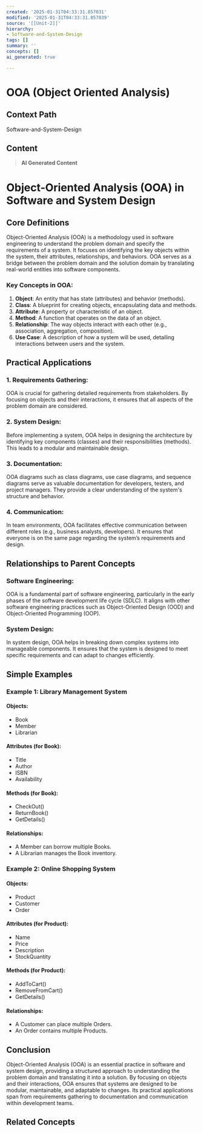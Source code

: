 ```yaml
---
created: '2025-01-31T04:33:31.857031'
modified: '2025-01-31T04:33:31.857039'
source: '[[Unit-2]]'
hierarchy:
- Software-and-System-Design
tags: []
summary: ''
concepts: []
ai_generated: true

---
```


# OOA (Object Oriented Analysis)

## Context Path
Software-and-System-Design

## Content
> **AI Generated Content**
 # Object-Oriented Analysis (OOA) in Software and System Design

## Core Definitions

Object-Oriented Analysis (OOA) is a methodology used in software engineering to understand the problem domain and specify the requirements of a system. It focuses on identifying the key objects within the system, their attributes, relationships, and behaviors. OOA serves as a bridge between the problem domain and the solution domain by translating real-world entities into software components.

### Key Concepts in OOA:
1. **Object**: An entity that has state (attributes) and behavior (methods).
2. **Class**: A blueprint for creating objects, encapsulating data and methods.
3. **Attribute**: A property or characteristic of an object.
4. **Method**: A function that operates on the data of an object.
5. **Relationship**: The way objects interact with each other (e.g., association, aggregation, composition).
6. **Use Case**: A description of how a system will be used, detailing interactions between users and the system.

## Practical Applications

### 1. Requirements Gathering:
OOA is crucial for gathering detailed requirements from stakeholders. By focusing on objects and their interactions, it ensures that all aspects of the problem domain are considered.

### 2. System Design:
Before implementing a system, OOA helps in designing the architecture by identifying key components (classes) and their responsibilities (methods). This leads to a modular and maintainable design.

### 3. Documentation:
OOA diagrams such as class diagrams, use case diagrams, and sequence diagrams serve as valuable documentation for developers, testers, and project managers. They provide a clear understanding of the system's structure and behavior.

### 4. Communication:
In team environments, OOA facilitates effective communication between different roles (e.g., business analysts, developers). It ensures that everyone is on the same page regarding the system’s requirements and design.

## Relationships to Parent Concepts

### Software Engineering:
OOA is a fundamental part of software engineering, particularly in the early phases of the software development life cycle (SDLC). It aligns with other software engineering practices such as Object-Oriented Design (OOD) and Object-Oriented Programming (OOP).

### System Design:
In system design, OOA helps in breaking down complex systems into manageable components. It ensures that the system is designed to meet specific requirements and can adapt to changes efficiently.

## Simple Examples

### Example 1: Library Management System

#### Objects:
- Book
- Member
- Librarian

#### Attributes (for Book):
- Title
- Author
- ISBN
- Availability

#### Methods (for Book):
- CheckOut()
- ReturnBook()
- GetDetails()

#### Relationships:
- A Member can borrow multiple Books.
- A Librarian manages the Book inventory.

### Example 2: Online Shopping System

#### Objects:
- Product
- Customer
- Order

#### Attributes (for Product):
- Name
- Price
- Description
- StockQuantity

#### Methods (for Product):
- AddToCart()
- RemoveFromCart()
- GetDetails()

#### Relationships:
- A Customer can place multiple Orders.
- An Order contains multiple Products.

## Conclusion

Object-Oriented Analysis (OOA) is an essential practice in software and system design, providing a structured approach to understanding the problem domain and translating it into a solution. By focusing on objects and their interactions, OOA ensures that systems are designed to be modular, maintainable, and adaptable to changes. Its practical applications span from requirements gathering to documentation and communication within development teams.

## Related Concepts
